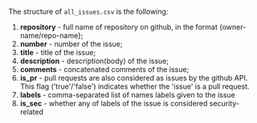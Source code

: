 The structure of `all_issues.csv` is the following:

1. **repository** - full name of repository on github, in the format {owner-name/repo-name};
2. **number** - number of the issue; 
3. **title** - title of the issue; 
4. **description** - description(body) of the issue; 
5. **comments** - concatenated comments of the issue;
6. **is_pr** - pull requests are also considered as issues by the github API. This flag ('true'/'false') indicates whether the 'issue' is a pull request.
7. **labels** - comma-separated list of names labels given to the issue
8. **is_sec** - whether any of labels of the issue is considered security-related